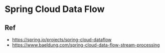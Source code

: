 # Spring Cloud Data Flow


## Ref
* https://spring.io/projects/spring-cloud-dataflow
* https://www.baeldung.com/spring-cloud-data-flow-stream-processing
